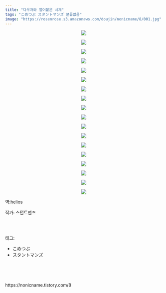 ```yaml
---
title: "다우저와 얼어붙은 시체"
tags: "こめつぶ スタントマンズ 분류없음"
image: "https://rosenrose.s3.amazonaws.com/doujin/nonicname/8/001.jpg"
---
```

<div class="article">
<div class="tt_article_useless_p_margin"><p style="text-align: center; clear: none; float: none;"><img src="{{ site.imgserver1 }}/nonicname/8/001.jpg"/></p><p style="text-align: center; clear: none; float: none;"><img src="{{ site.imgserver1 }}/nonicname/8/002.jpg"/></p><p style="text-align: center; clear: none; float: none;"><img src="{{ site.imgserver1 }}/nonicname/8/003.jpg"/></p><p style="text-align: center; clear: none; float: none;"><img src="{{ site.imgserver1 }}/nonicname/8/004.jpg"/></p><p style="text-align: center; clear: none; float: none;"><img src="{{ site.imgserver1 }}/nonicname/8/005.jpg"/></p><p style="text-align: center; clear: none; float: none;"><img src="{{ site.imgserver1 }}/nonicname/8/006.jpg"/></p><p style="text-align: center; clear: none; float: none;"><img src="{{ site.imgserver1 }}/nonicname/8/007.jpg"/></p><p style="text-align: center; clear: none; float: none;"><img src="{{ site.imgserver1 }}/nonicname/8/008.jpg"/></p><p style="text-align: center; clear: none; float: none;"><img src="{{ site.imgserver1 }}/nonicname/8/009.jpg"/></p><p style="text-align: center; clear: none; float: none;"><img src="{{ site.imgserver1 }}/nonicname/8/010.jpg"/></p><p style="text-align: center; clear: none; float: none;"><img src="{{ site.imgserver1 }}/nonicname/8/011.jpg"/></p><p style="text-align: center; clear: none; float: none;"><img src="{{ site.imgserver1 }}/nonicname/8/012.jpg"/></p><p style="text-align: center; clear: none; float: none;"><img src="{{ site.imgserver1 }}/nonicname/8/013.jpg"/></p><p style="text-align: center; clear: none; float: none;"><img src="{{ site.imgserver1 }}/nonicname/8/014.jpg"/></p><p style="text-align: center; clear: none; float: none;"><img src="{{ site.imgserver1 }}/nonicname/8/015.jpg"/></p><p style="text-align: center; clear: none; float: none;"><img src="{{ site.imgserver1 }}/nonicname/8/016.jpg"/></p><p style="text-align: center; clear: none; float: none;"><img src="{{ site.imgserver1 }}/nonicname/8/017.jpg"/></p><p style="text-align: center; clear: none; float: none;"><img src="{{ site.imgserver1 }}/nonicname/8/018.jpg"/></p><p>역:helios<br/></p></div>
<p>작가: 스턴트맨즈</p><br/>
</div><br/>
<div class="tagTrail">
<p>태그: </p>
<ul>
<li>こめつぶ</li>
<li>スタントマンズ</li>
</ul>
</div><br/>
<div class="cb_lstcomment">
</div><br/>

<br/>
<p id="refer">https://nonicname.tistory.com/8</p>
<br/>

